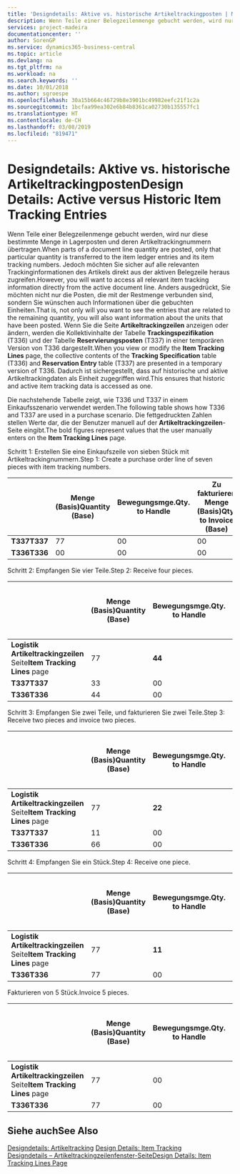 ```yaml
---
title: 'Designdetails: Aktive vs. historische Artikeltrackingposten | Microsoft Docs'
description: Wenn Teile einer Belegzeilenmenge gebucht werden, wird nur diese bestimmte Menge in Lagerposten und deren Artikeltrackingnummern übertragen. Jedoch möchten Sie sicher auf alle relevanten Trackinginformationen des Artikels direkt aus der aktiven Belegzeile heraus zugreifen. Anders ausgedrückt, Sie möchten nicht nur die Posten, die mit der Restmenge verbunden sind, sondern Sie wünschen auch Informationen über die gebuchten Einheiten. Wenn Sie die Seite **Artikeltrackingzeilen** anzeigen oder ändern, werden die Kollektivinhalte der Tabelle **Trackingspezifikation** (T336) und der Tabelle **Reservierungsposten** (T337) in einer temporären Version von T336 dargestellt. Dadurch ist sichergestellt, dass auf historische und aktive Artikeltrackingdaten als Einheit zugegriffen wird.
services: project-madeira
documentationcenter: ''
author: SorenGP
ms.service: dynamics365-business-central
ms.topic: article
ms.devlang: na
ms.tgt_pltfrm: na
ms.workload: na
ms.search.keywords: ''
ms.date: 10/01/2018
ms.author: sgroespe
ms.openlocfilehash: 30a15b664c46729b8e3901bc49982eefc21f1c2a
ms.sourcegitcommit: 1bcfaa99ea302e6b84b8361ca02730b135557fc1
ms.translationtype: HT
ms.contentlocale: de-CH
ms.lasthandoff: 03/08/2019
ms.locfileid: "819471"
---
```

# <a name="design-details-active-versus-historic-item-tracking-entries"></a><span data-ttu-id="61f79-107">Designdetails: Aktive vs. historische Artikeltrackingposten</span><span class="sxs-lookup"><span data-stu-id="61f79-107">Design Details: Active versus Historic Item Tracking Entries</span></span>
<span data-ttu-id="61f79-108">Wenn Teile einer Belegzeilenmenge gebucht werden, wird nur diese bestimmte Menge in Lagerposten und deren Artikeltrackingnummern übertragen.</span><span class="sxs-lookup"><span data-stu-id="61f79-108">When parts of a document line quantity are posted, only that particular quantity is transferred to the item ledger entries and its item tracking numbers.</span></span> <span data-ttu-id="61f79-109">Jedoch möchten Sie sicher auf alle relevanten Trackinginformationen des Artikels direkt aus der aktiven Belegzeile heraus zugreifen.</span><span class="sxs-lookup"><span data-stu-id="61f79-109">However, you will want to access all relevant item tracking information directly from the active document line.</span></span> <span data-ttu-id="61f79-110">Anders ausgedrückt, Sie möchten nicht nur die Posten, die mit der Restmenge verbunden sind, sondern Sie wünschen auch Informationen über die gebuchten Einheiten.</span><span class="sxs-lookup"><span data-stu-id="61f79-110">That is, not only will you want to see the entries that are related to the remaining quantity, you will also want information about the units that have been posted.</span></span> <span data-ttu-id="61f79-111">Wenn Sie die Seite **Artikeltrackingzeilen** anzeigen oder ändern, werden die Kollektivinhalte der Tabelle **Trackingspezifikation** (T336) und der Tabelle **Reservierungsposten** (T337) in einer temporären Version von T336 dargestellt.</span><span class="sxs-lookup"><span data-stu-id="61f79-111">When you view or modify the **Item Tracking Lines** page, the collective contents of the **Tracking Specification** table (T336) and **Reservation Entry** table (T337) are presented in a temporary version of T336.</span></span> <span data-ttu-id="61f79-112">Dadurch ist sichergestellt, dass auf historische und aktive Artikeltrackingdaten als Einheit zugegriffen wird.</span><span class="sxs-lookup"><span data-stu-id="61f79-112">This ensures that historic and active item tracking data is accessed as one.</span></span>  

 <span data-ttu-id="61f79-113">Die nachstehende Tabelle zeigt, wie T336 und T337 in einem Einkaufsszenario verwendet werden.</span><span class="sxs-lookup"><span data-stu-id="61f79-113">The following table shows how T336 and T337 are used in a purchase scenario.</span></span> <span data-ttu-id="61f79-114">Die fettgedruckten Zahlen stellen Werte dar, die der Benutzer manuell auf der **Artikeltrackingzeilen**-Seite eingibt.</span><span class="sxs-lookup"><span data-stu-id="61f79-114">The bold figures represent values that the user manually enters on the **Item Tracking Lines** page.</span></span>  

 <span data-ttu-id="61f79-115">Schritt 1: Erstellen Sie eine Einkaufszeile von sieben Stück mit Artikeltrackingnummern.</span><span class="sxs-lookup"><span data-stu-id="61f79-115">Step 1: Create a purchase order line of seven pieces with item tracking numbers.</span></span>  

||<span data-ttu-id="61f79-116">**Menge (Basis)**</span><span class="sxs-lookup"><span data-stu-id="61f79-116">**Quantity (Base)**</span></span>|<span data-ttu-id="61f79-117">**Bewegungsmge.**</span><span class="sxs-lookup"><span data-stu-id="61f79-117">**Qty. to Handle**</span></span>|<span data-ttu-id="61f79-118">**Zu fakturieren Menge (Basis)**</span><span class="sxs-lookup"><span data-stu-id="61f79-118">**Qty. to Invoice (Base)**</span></span>|<span data-ttu-id="61f79-119">**Geb. Bewegungsmenge (Basis)**</span><span class="sxs-lookup"><span data-stu-id="61f79-119">**Quantity Handled (Base)**</span></span>|<span data-ttu-id="61f79-120">**Fakturierte Menge (Basis)**</span><span class="sxs-lookup"><span data-stu-id="61f79-120">**Quantity Invoiced (Base)**</span></span>|  
|-|----------------------------------------------|--------------------------------------------|------------------------------------------------------|-------------------------------------------------------|--------------------------------------------------------|  
|<span data-ttu-id="61f79-121">**T337**</span><span class="sxs-lookup"><span data-stu-id="61f79-121">**T337**</span></span>|<span data-ttu-id="61f79-122">7</span><span class="sxs-lookup"><span data-stu-id="61f79-122">7</span></span>|<span data-ttu-id="61f79-123">0</span><span class="sxs-lookup"><span data-stu-id="61f79-123">0</span></span>|<span data-ttu-id="61f79-124">0</span><span class="sxs-lookup"><span data-stu-id="61f79-124">0</span></span>|<span data-ttu-id="61f79-125">0</span><span class="sxs-lookup"><span data-stu-id="61f79-125">0</span></span>|<span data-ttu-id="61f79-126">0</span><span class="sxs-lookup"><span data-stu-id="61f79-126">0</span></span>|  
|<span data-ttu-id="61f79-127">**T336**</span><span class="sxs-lookup"><span data-stu-id="61f79-127">**T336**</span></span>|<span data-ttu-id="61f79-128">0</span><span class="sxs-lookup"><span data-stu-id="61f79-128">0</span></span>|<span data-ttu-id="61f79-129">0</span><span class="sxs-lookup"><span data-stu-id="61f79-129">0</span></span>|<span data-ttu-id="61f79-130">0</span><span class="sxs-lookup"><span data-stu-id="61f79-130">0</span></span>|<span data-ttu-id="61f79-131">0</span><span class="sxs-lookup"><span data-stu-id="61f79-131">0</span></span>|<span data-ttu-id="61f79-132">0</span><span class="sxs-lookup"><span data-stu-id="61f79-132">0</span></span>|  

 <span data-ttu-id="61f79-133">Schritt 2: Empfangen Sie vier Teile.</span><span class="sxs-lookup"><span data-stu-id="61f79-133">Step 2: Receive four pieces.</span></span>  

||<span data-ttu-id="61f79-134">**Menge (Basis)**</span><span class="sxs-lookup"><span data-stu-id="61f79-134">**Quantity (Base)**</span></span>|<span data-ttu-id="61f79-135">**Bewegungsmge.**</span><span class="sxs-lookup"><span data-stu-id="61f79-135">**Qty. to Handle**</span></span>|<span data-ttu-id="61f79-136">**Zu fakturieren Menge (Basis)**</span><span class="sxs-lookup"><span data-stu-id="61f79-136">**Qty. to Invoice (Base)**</span></span>|<span data-ttu-id="61f79-137">**Geb. Bewegungsmenge (Basis)**</span><span class="sxs-lookup"><span data-stu-id="61f79-137">**Quantity Handled (Base)**</span></span>|<span data-ttu-id="61f79-138">**Fakturierte Menge (Basis)**</span><span class="sxs-lookup"><span data-stu-id="61f79-138">**Quantity Invoiced (Base)**</span></span>|  
|-|----------------------------------------------|--------------------------------------------|------------------------------------------------------|-------------------------------------------------------|--------------------------------------------------------|  
|<span data-ttu-id="61f79-139">**Logistik Artikeltrackingzeilen** Seite</span><span class="sxs-lookup"><span data-stu-id="61f79-139">**Item Tracking Lines** page</span></span>|<span data-ttu-id="61f79-140">7</span><span class="sxs-lookup"><span data-stu-id="61f79-140">7</span></span>|<span data-ttu-id="61f79-141">**4**</span><span class="sxs-lookup"><span data-stu-id="61f79-141">**4**</span></span>|<span data-ttu-id="61f79-142">**0**</span><span class="sxs-lookup"><span data-stu-id="61f79-142">**0**</span></span>|<span data-ttu-id="61f79-143">0</span><span class="sxs-lookup"><span data-stu-id="61f79-143">0</span></span>|<span data-ttu-id="61f79-144">0</span><span class="sxs-lookup"><span data-stu-id="61f79-144">0</span></span>|  
|<span data-ttu-id="61f79-145">**T337**</span><span class="sxs-lookup"><span data-stu-id="61f79-145">**T337**</span></span>|<span data-ttu-id="61f79-146">3</span><span class="sxs-lookup"><span data-stu-id="61f79-146">3</span></span>|<span data-ttu-id="61f79-147">0</span><span class="sxs-lookup"><span data-stu-id="61f79-147">0</span></span>|<span data-ttu-id="61f79-148">0</span><span class="sxs-lookup"><span data-stu-id="61f79-148">0</span></span>|<span data-ttu-id="61f79-149">0</span><span class="sxs-lookup"><span data-stu-id="61f79-149">0</span></span>|<span data-ttu-id="61f79-150">0</span><span class="sxs-lookup"><span data-stu-id="61f79-150">0</span></span>|  
|<span data-ttu-id="61f79-151">**T336**</span><span class="sxs-lookup"><span data-stu-id="61f79-151">**T336**</span></span>|<span data-ttu-id="61f79-152">4</span><span class="sxs-lookup"><span data-stu-id="61f79-152">4</span></span>|<span data-ttu-id="61f79-153">0</span><span class="sxs-lookup"><span data-stu-id="61f79-153">0</span></span>|<span data-ttu-id="61f79-154">0</span><span class="sxs-lookup"><span data-stu-id="61f79-154">0</span></span>|<span data-ttu-id="61f79-155">4</span><span class="sxs-lookup"><span data-stu-id="61f79-155">4</span></span>|<span data-ttu-id="61f79-156">0</span><span class="sxs-lookup"><span data-stu-id="61f79-156">0</span></span>|  

 <span data-ttu-id="61f79-157">Schritt 3: Empfangen Sie zwei Teile, und fakturieren Sie zwei Teile.</span><span class="sxs-lookup"><span data-stu-id="61f79-157">Step 3: Receive two pieces and invoice two pieces.</span></span>  

||<span data-ttu-id="61f79-158">**Menge (Basis)**</span><span class="sxs-lookup"><span data-stu-id="61f79-158">**Quantity (Base)**</span></span>|<span data-ttu-id="61f79-159">**Bewegungsmge.**</span><span class="sxs-lookup"><span data-stu-id="61f79-159">**Qty. to Handle**</span></span>|<span data-ttu-id="61f79-160">**Zu fakturieren Menge (Basis)**</span><span class="sxs-lookup"><span data-stu-id="61f79-160">**Qty. to Invoice (Base)**</span></span>|<span data-ttu-id="61f79-161">**Geb. Bewegungsmenge (Basis)**</span><span class="sxs-lookup"><span data-stu-id="61f79-161">**Quantity Handled (Base)**</span></span>|<span data-ttu-id="61f79-162">**Fakturierte Menge (Basis)**</span><span class="sxs-lookup"><span data-stu-id="61f79-162">**Quantity Invoiced (Base)**</span></span>|  
|-|----------------------------------------------|--------------------------------------------|------------------------------------------------------|-------------------------------------------------------|--------------------------------------------------------|  
|<span data-ttu-id="61f79-163">**Logistik Artikeltrackingzeilen** Seite</span><span class="sxs-lookup"><span data-stu-id="61f79-163">**Item Tracking Lines** page</span></span>|<span data-ttu-id="61f79-164">7</span><span class="sxs-lookup"><span data-stu-id="61f79-164">7</span></span>|<span data-ttu-id="61f79-165">**2**</span><span class="sxs-lookup"><span data-stu-id="61f79-165">**2**</span></span>|<span data-ttu-id="61f79-166">**2**</span><span class="sxs-lookup"><span data-stu-id="61f79-166">**2**</span></span>|<span data-ttu-id="61f79-167">4</span><span class="sxs-lookup"><span data-stu-id="61f79-167">4</span></span>|<span data-ttu-id="61f79-168">0</span><span class="sxs-lookup"><span data-stu-id="61f79-168">0</span></span>|  
|<span data-ttu-id="61f79-169">**T337**</span><span class="sxs-lookup"><span data-stu-id="61f79-169">**T337**</span></span>|<span data-ttu-id="61f79-170">1</span><span class="sxs-lookup"><span data-stu-id="61f79-170">1</span></span>|<span data-ttu-id="61f79-171">0</span><span class="sxs-lookup"><span data-stu-id="61f79-171">0</span></span>|<span data-ttu-id="61f79-172">0</span><span class="sxs-lookup"><span data-stu-id="61f79-172">0</span></span>|<span data-ttu-id="61f79-173">0</span><span class="sxs-lookup"><span data-stu-id="61f79-173">0</span></span>|<span data-ttu-id="61f79-174">0</span><span class="sxs-lookup"><span data-stu-id="61f79-174">0</span></span>|  
|<span data-ttu-id="61f79-175">**T336**</span><span class="sxs-lookup"><span data-stu-id="61f79-175">**T336**</span></span>|<span data-ttu-id="61f79-176">6</span><span class="sxs-lookup"><span data-stu-id="61f79-176">6</span></span>|<span data-ttu-id="61f79-177">0</span><span class="sxs-lookup"><span data-stu-id="61f79-177">0</span></span>|<span data-ttu-id="61f79-178">0</span><span class="sxs-lookup"><span data-stu-id="61f79-178">0</span></span>|<span data-ttu-id="61f79-179">6</span><span class="sxs-lookup"><span data-stu-id="61f79-179">6</span></span>|<span data-ttu-id="61f79-180">2</span><span class="sxs-lookup"><span data-stu-id="61f79-180">2</span></span>|  

 <span data-ttu-id="61f79-181">Schritt 4: Empfangen Sie ein Stück.</span><span class="sxs-lookup"><span data-stu-id="61f79-181">Step 4: Receive one piece.</span></span>  

||<span data-ttu-id="61f79-182">**Menge (Basis)**</span><span class="sxs-lookup"><span data-stu-id="61f79-182">**Quantity (Base)**</span></span>|<span data-ttu-id="61f79-183">**Bewegungsmge.**</span><span class="sxs-lookup"><span data-stu-id="61f79-183">**Qty. to Handle**</span></span>|<span data-ttu-id="61f79-184">**Zu fakturieren Menge (Basis)**</span><span class="sxs-lookup"><span data-stu-id="61f79-184">**Qty. to Invoice (Base)**</span></span>|<span data-ttu-id="61f79-185">**Geb. Bewegungsmenge (Basis)**</span><span class="sxs-lookup"><span data-stu-id="61f79-185">**Quantity Handled (Base)**</span></span>|<span data-ttu-id="61f79-186">**Fakturierte Menge (Basis)**</span><span class="sxs-lookup"><span data-stu-id="61f79-186">**Quantity Invoiced (Base)**</span></span>|  
|-|----------------------------------------------|--------------------------------------------|------------------------------------------------------|-------------------------------------------------------|--------------------------------------------------------|  
|<span data-ttu-id="61f79-187">**Logistik Artikeltrackingzeilen** Seite</span><span class="sxs-lookup"><span data-stu-id="61f79-187">**Item Tracking Lines** page</span></span>|<span data-ttu-id="61f79-188">7</span><span class="sxs-lookup"><span data-stu-id="61f79-188">7</span></span>|<span data-ttu-id="61f79-189">**1**</span><span class="sxs-lookup"><span data-stu-id="61f79-189">**1**</span></span>|<span data-ttu-id="61f79-190">**0**</span><span class="sxs-lookup"><span data-stu-id="61f79-190">**0**</span></span>|<span data-ttu-id="61f79-191">6</span><span class="sxs-lookup"><span data-stu-id="61f79-191">6</span></span>|<span data-ttu-id="61f79-192">2</span><span class="sxs-lookup"><span data-stu-id="61f79-192">2</span></span>|  
|<span data-ttu-id="61f79-193">**T336**</span><span class="sxs-lookup"><span data-stu-id="61f79-193">**T336**</span></span>|<span data-ttu-id="61f79-194">7</span><span class="sxs-lookup"><span data-stu-id="61f79-194">7</span></span>|<span data-ttu-id="61f79-195">0</span><span class="sxs-lookup"><span data-stu-id="61f79-195">0</span></span>|<span data-ttu-id="61f79-196">0</span><span class="sxs-lookup"><span data-stu-id="61f79-196">0</span></span>|<span data-ttu-id="61f79-197">7</span><span class="sxs-lookup"><span data-stu-id="61f79-197">7</span></span>|<span data-ttu-id="61f79-198">2</span><span class="sxs-lookup"><span data-stu-id="61f79-198">2</span></span>|  

 <span data-ttu-id="61f79-199">Fakturieren von 5 Stück.</span><span class="sxs-lookup"><span data-stu-id="61f79-199">Invoice 5 pieces.</span></span>  

||<span data-ttu-id="61f79-200">**Menge (Basis)**</span><span class="sxs-lookup"><span data-stu-id="61f79-200">**Quantity (Base)**</span></span>|<span data-ttu-id="61f79-201">**Bewegungsmge.**</span><span class="sxs-lookup"><span data-stu-id="61f79-201">**Qty. to Handle**</span></span>|<span data-ttu-id="61f79-202">**Zu fakturieren Menge (Basis)**</span><span class="sxs-lookup"><span data-stu-id="61f79-202">**Qty. to Invoice (Base)**</span></span>|<span data-ttu-id="61f79-203">**Geb. Bewegungsmenge (Basis)**</span><span class="sxs-lookup"><span data-stu-id="61f79-203">**Quantity Handled (Base)**</span></span>|<span data-ttu-id="61f79-204">**Fakturierte Menge (Basis)**</span><span class="sxs-lookup"><span data-stu-id="61f79-204">**Quantity Invoiced (Base)**</span></span>|  
|-|----------------------------------------------|--------------------------------------------|------------------------------------------------------|-------------------------------------------------------|--------------------------------------------------------|  
|<span data-ttu-id="61f79-205">**Logistik Artikeltrackingzeilen** Seite</span><span class="sxs-lookup"><span data-stu-id="61f79-205">**Item Tracking Lines** page</span></span>|<span data-ttu-id="61f79-206">7</span><span class="sxs-lookup"><span data-stu-id="61f79-206">7</span></span>|<span data-ttu-id="61f79-207">0</span><span class="sxs-lookup"><span data-stu-id="61f79-207">0</span></span>|<span data-ttu-id="61f79-208">**5**</span><span class="sxs-lookup"><span data-stu-id="61f79-208">**5**</span></span>|<span data-ttu-id="61f79-209">7</span><span class="sxs-lookup"><span data-stu-id="61f79-209">7</span></span>|<span data-ttu-id="61f79-210">2</span><span class="sxs-lookup"><span data-stu-id="61f79-210">2</span></span>|  
|<span data-ttu-id="61f79-211">**T336**</span><span class="sxs-lookup"><span data-stu-id="61f79-211">**T336**</span></span>|<span data-ttu-id="61f79-212">7</span><span class="sxs-lookup"><span data-stu-id="61f79-212">7</span></span>|<span data-ttu-id="61f79-213">0</span><span class="sxs-lookup"><span data-stu-id="61f79-213">0</span></span>|<span data-ttu-id="61f79-214">0</span><span class="sxs-lookup"><span data-stu-id="61f79-214">0</span></span>|<span data-ttu-id="61f79-215">7</span><span class="sxs-lookup"><span data-stu-id="61f79-215">7</span></span>|<span data-ttu-id="61f79-216">7</span><span class="sxs-lookup"><span data-stu-id="61f79-216">7</span></span>|  

## <a name="see-also"></a><span data-ttu-id="61f79-217">Siehe auch</span><span class="sxs-lookup"><span data-stu-id="61f79-217">See Also</span></span>  
 <span data-ttu-id="61f79-218">[Designdetails: Artikeltracking](design-details-item-tracking.md) </span><span class="sxs-lookup"><span data-stu-id="61f79-218">[Design Details: Item Tracking](design-details-item-tracking.md) </span></span>  
 [<span data-ttu-id="61f79-219">Designdetails – Artikeltrackingzeilenfenster-Seite</span><span class="sxs-lookup"><span data-stu-id="61f79-219">Design Details: Item Tracking Lines Page</span></span>](design-details-item-tracking-lines-window.md)
